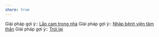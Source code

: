 ```yaml
---
share: true
---
```

Giải pháp gợi ý:: [Lắp cam trong nhà](./L%E1%BA%AFp%20cam%20trong%20nh%C3%A0.md)
Giải pháp gợi ý:: [Nhập bệnh viện tâm thần](./Nh%E1%BA%ADp%20b%E1%BB%87nh%20vi%E1%BB%87n%20t%C3%A2m%20th%E1%BA%A7n.md)
Giải pháp gợi ý:: [Trói lại](./Tr%C3%B3i%20l%E1%BA%A1i.md)
